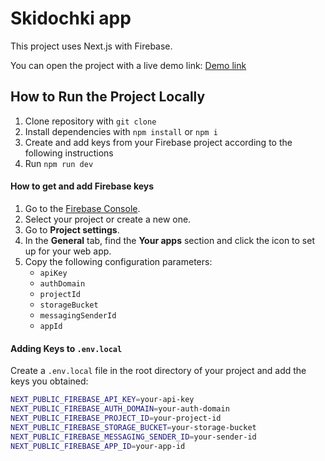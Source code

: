 # Skidochki app

This project uses Next.js with Firebase.

You can open the project with a live demo link:
[Demo link](https://skidochki-1.netlify.app/)

## How to Run the Project Locally

1. Clone repository with `git clone`
2. Install dependencies with `npm install` or `npm i`
3. Сreate and add keys from your Firebase project according to the following instructions
4. Run `npm run dev`

#### How to get and add Firebase keys

1. Go to the [Firebase Console](https://console.firebase.google.com/).
2. Select your project or create a new one.
3. Go to **Project settings**.
4. In the **General** tab, find the **Your apps** section and click the icon to set up for your web app.
5. Copy the following configuration parameters:
   - `apiKey`
   - `authDomain`
   - `projectId`
   - `storageBucket`
   - `messagingSenderId`
   - `appId`

#### Adding Keys to `.env.local`

Create a `.env.local` file in the root directory of your project and add the keys you obtained:

```bash
NEXT_PUBLIC_FIREBASE_API_KEY=your-api-key
NEXT_PUBLIC_FIREBASE_AUTH_DOMAIN=your-auth-domain
NEXT_PUBLIC_FIREBASE_PROJECT_ID=your-project-id
NEXT_PUBLIC_FIREBASE_STORAGE_BUCKET=your-storage-bucket
NEXT_PUBLIC_FIREBASE_MESSAGING_SENDER_ID=your-sender-id
NEXT_PUBLIC_FIREBASE_APP_ID=your-app-id
```

